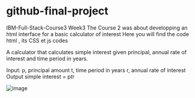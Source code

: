 # github-final-project
IBM-Full-Stack-Course3 Week3 
The Course 2 was about developping an html interface for a basic calculator of interest
Here you will find the code html , its CSS et js codes

A calculator that calculates simple interest given principal, annual rate of interest and time period in years.

Input:
   p, principal amount
   t, time period in years
   r, annual rate of interest
Output
   simple interest = p*t*r
   
   ![image](https://user-images.githubusercontent.com/37777736/199950585-467f960d-2eff-4ee0-b20b-0582d7db1b78.png)

